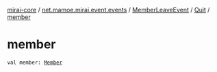 [mirai-core](../../../index.md) / [net.mamoe.mirai.event.events](../../index.md) / [MemberLeaveEvent](../index.md) / [Quit](index.md) / [member](./member.md)

# member

`val member: `[`Member`](../../../net.mamoe.mirai.contact/-member/index.md)